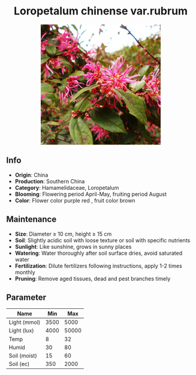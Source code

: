 <h1 align='center'>Loropetalum chinense var.rubrum</h1>
<p align="center">
    <img 
        align='center'
        width='320'
        src="../images/loropetalum chinense varrubrum.png" 
        alt='Loropetalum chinense var.rubrum' />
</p>

## Info

 - **Origin**: China
 - **Production**: Southern China
 - **Category**: Hamamelidaceae, Loropetalum
 - **Blooming**: Flowering period April-May, fruiting period August
 - **Color**: Flower color purple red , fruit color brown

## Maintenance

 - **Size**: Diameter ≥ 10 cm, height ≥ 15 cm
 - **Soil**: Slightly acidic soil with loose texture or soil with specific nutrients
 - **Sunlight**: Like sunshine, grows in sunny places
 - **Watering**: Water thoroughly after soil surface dries, avoid saturated water
 - **Fertilization**: Dilute fertilizers following instructions, apply 1-2 times monthly
 - **Pruning**: Remove aged tissues, dead and pest branches timely

## Parameter

| Name         | Min  | Max   |
|--------------|------|-------|
| Light (mmol) | 3500 | 5000  |
| Light (lux)  | 4000 | 50000 |
| Temp         | 8    | 32    |
| Humid        | 30   | 80    |
| Soil (moist) | 15   | 60    |
| Soil (ec)    | 350  | 2000  |